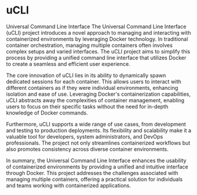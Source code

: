 # uCLI
Universal Command Line Interface
The Universal Command Line Interface (uCLI) project introduces a novel approach to managing and interacting with containerized environments by leveraging Docker technology. In traditional container orchestration, managing multiple containers often involves complex setups and varied interfaces. The uCLI project aims to simplify this process by providing a unified command line interface that utilizes Docker to create a seamless and efficient user experience.

The core innovation of uCLI lies in its ability to dynamically spawn dedicated sessions for each container. This allows users to interact with different containers as if they were individual environments, enhancing isolation and ease of use. Leveraging Docker's containerization capabilities, uCLI abstracts away the complexities of container management, enabling users to focus on their specific tasks without the need for in-depth knowledge of Docker commands.

Furthermore, uCLI supports a wide range of use cases, from development and testing to production deployments. Its flexibility and scalability make it a valuable tool for developers, system administrators, and DevOps professionals. The project not only streamlines containerized workflows but also promotes consistency across diverse container environments.

In summary, the Universal Command Line Interface enhances the usability of containerized environments by providing a unified and intuitive interface through Docker. This project addresses the challenges associated with managing multiple containers, offering a practical solution for individuals and teams working with containerized applications.
